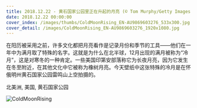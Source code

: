 ```yaml
---
title: 2018.12.22 - 黄石国家公园里正在升起的月亮 (© Tom Murphy/Getty Images)
date: 2018.12.22 00:00:00
cover_index: /images/thumbs/ColdMoonRising_EN-AU9869603276_533x300.jpg
cover_detail: /images/ColdMoonRising_EN-AU9869603276_1920x1080.jpg
---
```


在阳历被采用之前，许多文化都把月亮看作是记录月份和季节的工具——他们在一年中为满月取了特殊的名字。这就是为什么在北半球，12月出现的满月被称为“冷月”，这是对寒冬的一种肯定。一些美国印第安部落称它为长夜月亮，因为它发生在冬至附近，在其他文化中它被称为橡树月亮。今天壁纸中这张特殊的冷月是在怀俄明州黄石国家公园雷鸣山上空拍摄的。

北美洲, 美国, 黄石国家公园

![ColdMoonRising](/images/ColdMoonRising_EN-AU9869603276_1920x1080.jpg)
